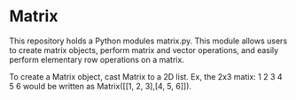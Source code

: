 # Matrix
This repository holds a Python modules matrix.py. This module allows users to create matrix objects, perform matrix and vector operations, and easily perform elementary row operations on a matrix.

To create a Matrix object, cast Matrix to a 2D list.
Ex, the 2x3 matix:
1 2 3
4 5 6
would be written as Matrix(\[\[1, 2, 3],\[4, 5, 6]]).

